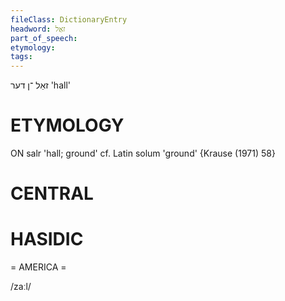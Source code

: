 ```yaml
---
fileClass: DictionaryEntry
headword: זאַל
part_of_speech: 
etymology: 
tags: 
---
```

זאַל
־ן
דער
'hall'

ETYMOLOGY
===========
ON salr 'hall; ground' cf. Latin solum 'ground'
{Krause (1971) 58}

CENTRAL
========

HASIDIC
=======
= AMERICA = 

/zaːl/